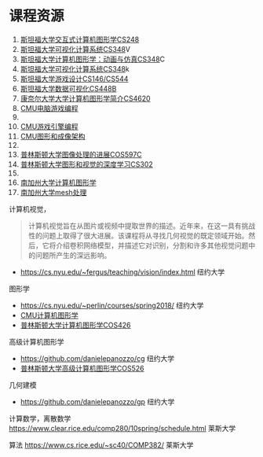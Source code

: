 # 课程资源

1. [斯坦福大学交互式计算机图形学CS248](http://graphics.stanford.edu/courses/cs248-18-spring/)
2. [斯坦福大学可视化计算系统CS348](http://graphics.stanford.edu/courses/cs348v-18-winter/)V
3. [斯坦福大学计算机图形学：动画与仿真CS348](ke-cheng.md)C
4. [斯坦福大学可视化计算系统CS348](http://cs348k.stanford.edu/fall18/)k
5. [斯坦福大学游戏设计CS146/CS544](https://stanfordgamedev.weebly.com/assignments.html)
6. [斯坦福大学数据可视化CS448B](https://magrawala.github.io/cs448b-fa18/)
7. [康奈尔大学大学计算机图形学简介CS4620](http://www.cs.cornell.edu/courses/cs4620/2018fa/)
8. [CMU电脑游戏编程](http://graphics.cs.cmu.edu/courses/15-466-f17/)
9. 
10. [CMU游戏引擎编程](http://graphics.cs.cmu.edu/courses/16-465-s15/)
11. [CMU图形和成像架构](http://www.cs.cmu.edu/afs/cs.cmu.edu/academic/class/15869-f11/www/)
12. 
13. [普林斯顿大学图像处理的进展COS597C](http://www.cs.princeton.edu/courses/archive/fall17/cos597C/outline.html)
14. [普林斯顿大学图形和视觉的深度学习CS302](http://www.cs.princeton.edu/courses/archive/spring17/cos598F/)
15. 
16. [南加州大学计算机图形学](http://www.hao-li.com/Hao_Li/Hao_Li_-_teaching_%5BCSCI_420__Computer_Graphics_FS_2018%5D.html)
17. [南加州大学mesh处理](http://www.hao-li.com/Hao_Li/Hao_Li_-_teaching_%5BCSCI_621__Digital_Geometry_Processing_SS_2018%5D.html)

计算机视觉，
> 计算机视觉旨在从图片或视频中提取世界的描述。近年来，在这一具有挑战性的问题上取得了很大进展。该课程将从寻找几何视觉的既定领域开始。然后，它将介绍卷积网络模型，并描述它对识别，分割和许多其他视觉问题中的问题所产生的深远影响。
* https://cs.nyu.edu/~fergus/teaching/vision/index.html 纽约大学




图形学

* https://cs.nyu.edu/~perlin/courses/spring2018/ 纽约大学
* [CMU计算机图形学](http://15462.courses.cs.cmu.edu/spring2018/)
* [普林斯顿大学计算机图形学COS426](http://www.cs.princeton.edu/courses/archive/spring18/cos426/syllabus.php)


高级计算机图形学
* https://github.com/danielepanozzo/cg 纽约大学
* [普林斯顿大学高级计算机图形学COS526](http://www.cs.princeton.edu/courses/archive/fall18/cos526/outline.html)



几何建模
* https://github.com/danielepanozzo/gp 纽约大学

计算数学，离散数学
https://www.clear.rice.edu/comp280/10spring/schedule.html 莱斯大学

算法
https://www.cs.rice.edu/~sc40/COMP382/ 莱斯大学




